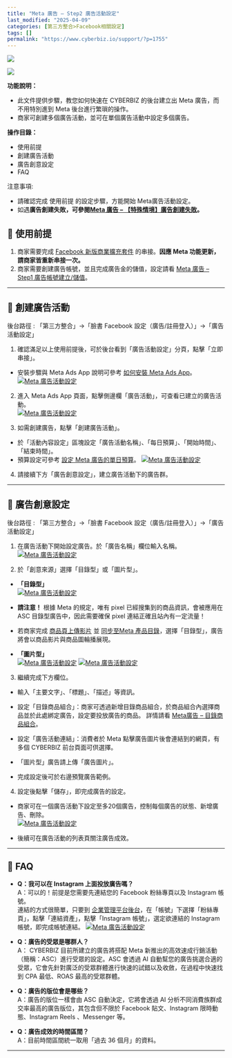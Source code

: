 ```yaml
---
title: "Meta 廣告 – Step2 廣告活動設定"
last_modified: "2025-04-09"
categories: [第三方整合>Facebook相關設定]
tags: []
permalink: "https://www.cyberbiz.io/support/?p=1755"
---
```


![](https://www.cyberbiz.io/support/wp-content/uploads/適用站別.png)

[![](https://www.cyberbiz.io/support/wp-content/uploads/台灣站.png)](https://www.cyberbiz.io/support/?page_id=2490)

**功能說明：**  

* 此文件提供步驟，教您如何快速在 CYBERBIZ 的後台建立出 Meta 廣告，而不用特別進到 Meta 後台進行繁瑣的操作。
* 商家可創建多個廣告活動，並可在單個廣告活動中設定多個廣告。

**操作目錄：**

* 使用前提
* 創建廣告活動
* 廣告創意設定
* FAQ

注意事項:  

* 請確認完成 使用前提 的設定步驟，方能開始 Meta廣告活動設定。
* 如遇**廣告創建失敗，可參閱[Meta 廣告 – 【特殊情境】廣告創建失敗](https://www.cyberbiz.io/support/?p=44556)。**

## 📌 使用前提



1. 商家需要完成 [Facebook 新版商業擴充套件](https://www.cyberbiz.io/support/?p=11341) 的串接。**因應 Meta 功能更新，請商家皆重新串接一次。**
2. 商家需要創建廣告帳號，並且完成廣告金的儲值，設定請看 [Meta 廣告 – Step1 廣告帳號建立/儲值](https://www.cyberbiz.io/support/?p=17882)。

* * *

## 📌 創建廣告活動


後台路徑 :  「第三方整合」→「臉書 Facebook 設定（廣告/註冊登入）」→「廣告活動設定」  


1. 確認滿足以上使用前提後，可於後台看到「廣告活動設定」分頁，點擊「立即串接」。  

* 安裝步驟與 Meta Ads App 說明可參考 [如何安裝 Meta Ads App](https://www.cyberbiz.io/support/?p=47992)。  
[![Meta 廣告活動設定](https://www.cyberbiz.io/support/wp-content/uploads/如何安裝-Meta-App01.png)](https://www.cyberbiz.io/support/wp-content/uploads/如何安裝-Meta-App01.png)

2. 進入 Meta Ads App 頁面，點擊側邊欄「廣告活動」，可查看已建立的廣告活動。  
[![Meta 廣告活動設定](https://www.cyberbiz.io/support/wp-content/uploads/如何安裝-Meta-App09.png)](https://www.cyberbiz.io/support/wp-content/uploads/如何安裝-Meta-App09.png)

3. 如需創建廣告，點擊「創建廣告活動」。  

* 於「活動內容設定」區塊設定「廣告活動名稱」、「每日預算」、「開始時間」、「結束時間」。
* 預算設定可參考 [設定 Meta 廣告的單日預算](https://www.cyberbiz.io/support/?p=2166)。
[![Meta 廣告活動設定](https://www.cyberbiz.io/support/wp-content/uploads/Meta-廣告活動設定05.png)](https://www.cyberbiz.io/support/wp-content/uploads/Meta-廣告活動設定05.png)

4. 請接續下方「廣告創意設定」，建立廣告活動下的廣告群。

* * *



## 📌 廣告創意設定


後台路徑 :  「第三方整合」→「臉書 Facebook 設定（廣告/註冊登入）」→「廣告活動設定」  


1. 在廣告活動下開始設定廣告。於「廣告名稱」欄位輸入名稱。  
[![Meta 廣告活動設定](https://www.cyberbiz.io/support/wp-content/uploads/Meta-廣告活動設定10.png)](https://www.cyberbiz.io/support/wp-content/uploads/Meta-廣告活動設定10.png)



2. 於「創意來源」選擇「目錄型」或「圖片型」。  


* **「目錄型」**  
[![Meta 廣告活動設定](https://www.cyberbiz.io/support/wp-content/uploads/Meta-廣告活動設定04.png)](https://www.cyberbiz.io/support/wp-content/uploads/Meta-廣告活動設定04.png)

* **請注意！** 根據 Meta 的規定，唯有 pixel 已經搜集到的商品資訊，會被應用在 ASC 目錄型廣告中，因此需要確保 pixel 連結正確且站內有一定流量！


* 若商家完成 [商品頁上傳影片](https://www.cyberbiz.io/support/?p=17882) 並 [ 同步至Meta 產品目錄](https://www.cyberbiz.io/support/?p=17882)，選擇「目錄型」，廣告將會以商品影片與商品圖輪播展現。


* **「圖片型」**  
[![Meta 廣告活動設定](https://www.cyberbiz.io/support/wp-content/uploads/Meta-廣告活動設定08.png)](https://www.cyberbiz.io/support/wp-content/uploads/Meta-廣告活動設定08.png) [![Meta 廣告活動設定](https://www.cyberbiz.io/support/wp-content/uploads/Meta-廣告活動設定09.png)](https://www.cyberbiz.io/support/wp-content/uploads/Meta-廣告活動設定09.png)

3. 繼續完成下方欄位。 
* 輸入「主要文字」、「標題」、「描述」等資訊。


* 設定「目錄商品組合」：商家可透過新增目錄商品組合，於商品組合內選擇商品並於此處綁定廣告，設定要投放廣告的商品。 詳情請看 [Meta廣告 – 目錄商品組合](https://www.cyberbiz.io/support/?p=46480)。


* 設定「廣告活動連結」：消費者於 Meta 點擊廣告圖片後會連結到的網頁，有多個 CYBERBIZ 前台頁面可供選擇。


* 「圖片型」廣告請上傳「廣告圖片」。


* 完成設定後可於右邊預覽廣告範例。


4. 設定後點擊「儲存」，即完成廣告的設定。  

* 商家可在一個廣告活動下設定至多20個廣告，控制每個廣告的狀態、新增廣告、刪除。  
[![Meta 廣告活動設定](https://www.cyberbiz.io/support/wp-content/uploads/Meta-廣告活動設定11.png)](https://www.cyberbiz.io/support/wp-content/uploads/Meta-廣告活動設定11.png)  

* 後續可在廣告活動的列表頁關注廣告成效。 

* * *

## 📌 FAQ



* **Q：我可以在 Instagram 上面投放廣告嗎？**  
A：可以的！前提是您需要先連結您的 Facebook 粉絲專頁以及 Instagram 帳號。  
連結的方式很簡單，只要到
[企業管理平台後台](https://business.facebook.com/latest/settings/business_users/)，在「帳號」下選擇「粉絲專頁」，點擊「連結資產」，點擊「Instagram
帳號」，選定欲連結的 Instagram 帳號，即完成帳號連結。 [![Meta
廣告活動設定](https://www.cyberbiz.io/support/wp-content/uploads/Meta-廣告活動設定07.png)](https://www.cyberbiz.io/support/wp-content/uploads/Meta-廣告活動設定07.png)



* **Q：廣告的受眾是哪群人？**  
A： CYBERBIZ 目前所建立的廣告將搭配 Meta 新推出的高效速成行銷活動（簡稱：ASC）進行受眾的設定。ASC 會透過 AI
自動幫您的廣告挑選合適的受眾，它會先針對廣泛的受眾群體進行快速的試錯以及收斂，在過程中快速找到 CPA 最低、ROAS 最高的受眾群體。



* **Q：廣告的版位會是哪些？**  
A：廣告的版位一樣會由 ASC 自動決定，它將會透過 AI 分析不同消費族群成交率最高的廣告版位，其包含但不限於 Facebook 貼文、Instagram
限時動態、Instagram Reels 、Messenger 等。



* **Q：廣告成效的時間區間？**  
A：目前時間區間統一取用「過去 36 個月」的資料。



* * *

